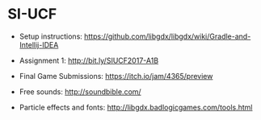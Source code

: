 # SI-UCF

* Setup instructions: https://github.com/libgdx/libgdx/wiki/Gradle-and-Intellij-IDEA

* Assignment 1: http://bit.ly/SIUCF2017-A1B

* Final Game Submissions: https://itch.io/jam/4365/preview

* Free sounds: http://soundbible.com/

* Particle effects and fonts: http://libgdx.badlogicgames.com/tools.html
